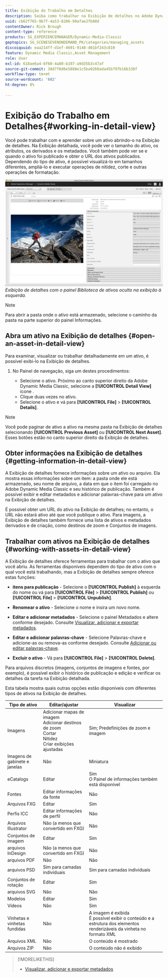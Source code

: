 ```yaml
---
title: Exibição do Trabalho em Detalhes
description: Saiba como trabalhar na Exibição de detalhes no Adobe Dynamic Media Classic.
uuid: cb62f765-9b7f-4a53-8206-99afae2fb80d
contentOwner: Rick Brough
content-type: reference
products: SG_EXPERIENCEMANAGER/Dynamic-Media-Classic
geptopics: SG_SCENESEVENONDEMAND_PK/categories/managing_assets
discoiquuid: eaa214ff-d1ef-4691-9148-d01bf243c810
feature: Dynamic Media Classic,Asset Management
role: User
exl-id: 618ae6a4-6f60-4a80-b197-a9d35b3c47af
source-git-commit: 38d7f8d6e5888e1c5ba9260ada45b79fb16b338f
workflow-type: tm+mt
source-wordcount: '602'
ht-degree: 0%

---
```


# Exibição do Trabalho em Detalhes{#working-in-detail-view}

Você pode trabalhar com e aprender sobre um ativo abrindo-o na Exibição de detalhes. Na Exibição detalhada, você pode ver o tamanho do ativo, os atributos, os derivados e os metadados. Você também pode ver se e quando o ativo foi publicado e obter o URL dos ativos publicados. Dependendo do tipo de ativo, é possível visualizá-lo em tamanhos diferentes, ampliá-lo e executar operações de nitidez, corte e outras operações de formatação.

<!-- 

Comment Type: remark
Last Modified By: Rick Brough (rbrough@adobe.com)
Last Modified Date: 2018-06-14T13:52:46.623-0400

<p>as_detail_view_popup.png found in Downloads on local in folder "scene7-images"</p>

 -->

![Exibição detalhada](/help/using/assets/image_0.img.png)
*Exibição de detalhes com o painel Biblioteca de ativos oculto na exibição à esquerda.*

>[!NOTE]
>
>Para abrir a pasta onde o ativo está armazenado, selecione o caminho da pasta na parte superior do painel Informações.

## Abra um ativo na Exibição de detalhes {#open-an-asset-in-detail-view}

Para examinar, visualizar ou trabalhar detalhadamente em um ativo, é possível exibi-lo na Exibição de detalhes.

1. No Painel de navegação, siga um destes procedimentos:

   * Selecione o ativo. Próximo ao canto superior direito da Adobe Dynamic Media Classic, selecione a **[!UICONTROL Detail View]** ícone .
   * Clique duas vezes no ativo.
   * Selecione o ativo e vá para **[!UICONTROL File]** > **[!UICONTROL Details]**.

>[!NOTE]
>
>Você pode paginar de ativo a ativo na mesma pasta na Exibição de detalhes selecionando **[!UICONTROL Previous Asset]** ou **[!UICONTROL Next Asset]**. Esses botões estão no canto superior direito da Exibição de detalhes.

## Obter informações na Exibição de detalhes {#getting-information-in-detail-view}

A Exibição de detalhes fornece informações sobre um ativo ou arquivo. Ela mostra essas informações sobre um item: a pasta onde ele está armazenado, seu nome de arquivo, a data em que o item foi carregado no Adobe Dynamic Media Classic e seu histórico de publicação. Também é possível exibir e editar metadados e adicionar palavras-chave para um ativo na Exibição de detalhes.

É possível obter um URL do ativo na Exibição de detalhes; no entanto, o URL não estará ativo até que você publique o ativo. Para imagens, a Exibição de detalhes também fornece uma lista de ativos e metadados derivados e de criação, como destinos de zoom e Conjuntos de imagens.

## Trabalhar com ativos na Exibição de detalhes {#working-with-assets-in-detail-view}

A Exibição de detalhes oferece ferramentas para trabalhar com o ativo que você abriu. As ferramentas disponíveis dependem do tipo de ativo com o qual você está trabalhando, mas a Exibição de detalhes sempre oferece estas funções:

* **itens para publicação** - Selecione o **[!UICONTROL Publish]** à esquerda do nome ou vá para **[!UICONTROL File]** > **[!UICONTROL Publish]** ou **[!UICONTROL File]** > **[!UICONTROL Unpublish]**.

* **Renomear o ativo** - Selecione o nome e insira um novo nome.

* **Editar e adicionar metadados** - Selecione o painel Metadados e altere conforme desejado. Consulte [Visualizar, adicionar e exportar metadados](/help/using/viewing-adding-exporting-metadata.md).

* **Editar e adicionar palavras-chave** - Selecione Palavras-chave e adicione-as ou remova-as conforme desejado. Consulte [Adicionar ou editar palavras-chave](/help/using/viewing-adding-exporting-metadata.md).

* **Excluir o ativo** - Vá para **[!UICONTROL File]** > **[!UICONTROL Delete]**.

Para arquivos discretos (imagens, conjuntos de imagens e fontes, por exemplo), é possível exibir o histórico de publicação e edição e verificar os detalhes da tarefa na Exibição detalhada.

Esta tabela mostra quais outras opções estão disponíveis com diferentes tipos de ativos na Exibição de detalhes.

| Tipo de ativo | Editar/ajustar | Visualizar |
| --- | --- | --- |
| Imagens | Adicionar mapas de imagem<br>Adicionar destinos de zoom<br>Cortar<br>Nitidez<br>Criar exibições ajustadas | Sim; Predefinições de zoom e imagem |
| Imagens de gabinete e janelas | Não | Miniatura |
| eCatalogs | Editar | Sim<br>O Painel de informações também está disponível |
| Fontes | Editar informações da fonte | Não |
| Arquivos FXG | Editar | Sim |
| Perfis ICC | Editar informações de perfil | Não |
| Arquivos Illustrator | Não (a menos que convertido em FXG) | Não |
| Conjuntos de imagem | Editar | Sim |
| arquivos InDesign | Não (a menos que convertido em FXG) | Não |
| arquivos PDF | Não | Não |
| arquivos PSD | Sim para camadas individuais | Sim para camadas individuais |
| Conjuntos de rotação | Editar | Sim |
| arquivos SVG | Não | Não |
| Modelos | Editar | Sim |
| Vídeos | Não | Sim |
| Vinhetas e vinhetas fundidas | Não | A imagem é exibida<br>É possível exibir o conteúdo e a estrutura dos elementos renderizáveis da vinheta no formato XML |
| Arquivos XML | Não | O conteúdo é mostrado |
| Arquivos ZIP | Não | O conteúdo não é exibido |

>[!MORELIKETHIS]
>
>* [Visualizar, adicionar e exportar metadados](viewing-adding-exporting-metadata.md#viewing_adding_and_exporting_metadata)

